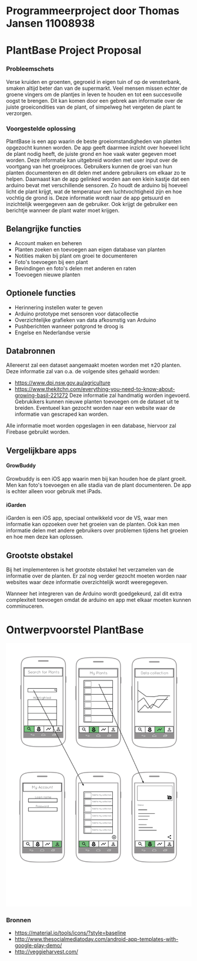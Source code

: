 # Programmeerproject door Thomas Jansen 11008938

# PlantBase Project Proposal

### Probleemschets
Verse kruiden en groenten, gegroeid in eigen tuin of op de vensterbank, smaken altijd beter dan van de supermarkt. Veel mensen missen echter de groene vingers om de plantjes in leven te houden en tot een succesvolle oogst te brengen. Dit kan komen door een gebrek aan informatie over de juiste groeicondities van de plant, of simpelweg het vergeten de plant te verzorgen.

### Voorgestelde oplossing
PlantBase is een app waarin de beste groeiomstandigheden van planten opgezocht kunnen worden. De app geeft daarmee inzicht over hoeveel licht de plant nodig heeft, de juiste grond en hoe vaak water gegeven moet worden. Deze informatie kan uitgebreid worden met user input over de voortgang van het groeiproces. Gebruikers kunnen de groei van hun planten documenteren en dit delen met andere gebruikers om elkaar zo te helpen. 
Daarnaast kan de app gelinked worden aan een klein kastje dat een arduino bevat met verschillende sensoren. Zo houdt de arduino bij hoeveel licht de plant krijgt, wat de temperatuur een luchtvochtigheid zijn en hoe vochtig de grond is. Deze informatie wordt naar de app getsuurd en inzichtelijk weergegeven aan de gebruiker. Ook krijgt de gebruiker een berichtje wanneer de plant water moet krijgen.

## Belangrijke functies
- Account maken en beheren 
- Planten zoeken en toevoegen aan eigen database van planten
- Notities maken bij plant om groei te documenteren
- Foto's toevoegen bij een plant
- Bevindingen en foto's delen met anderen en raten
- Toevoegen nieuwe planten

## Optionele functies
- Herinnering instellen water te geven
- Arduino prototype met sensoren voor datacollectie
- Overzichtelijke grafieken van data afkosmstig van Arduino
- Pushberichten wanneer potgrond te droog is
- Engelse en Nederlandse versie

## Databronnen
Allereerst zal een dataset aangemaakt moeten worden met ±20 planten. Deze informatie zal van o.a. de volgende sites gehaald worden:
- https://www.dpi.nsw.gov.au/agriculture
- https://www.thekitchn.com/everything-you-need-to-know-about-growing-basil-221272
Deze informatie zal handmatig worden ingevoerd. Gebrukikers kunnen nieuwe planten toevoegen om de dataset uit te breiden.
Eventueel kan gezocht worden naar een website waar de informatie van gescraped kan worden.

Alle informatie moet worden opgeslagen in een database, hiervoor zal Firebase gebruikt worden.

## Vergelijkbare apps
#### GrowBuddy
Growbuddy is een iOS app waarin men bij kan houden hoe de plant groeit. Men kan foto's toevoegen en alle stadia van de plant documenteren. De app is echter alleen voor gebruik met iPads.

#### iGarden
iGarden is een iOS app, speciaal ontwikkeld voor de VS, waar men informatie kan opzoeken over het groeien van de planten. Ook kan men informatie delen met andere gebruikers over problemen tijdens het groeien en hoe men deze kan oplossen. 

## Grootste obstakel
Bij het implementeren is het grootste obstakel het verzamelen van de informatie over de planten.
Er zal nog verder gezocht moeten worden naar websites waar deze informatie overzichtelijk wordt weeregegeven.


Wanneer het integreren van de Arduino wordt goedgekeurd, zal dit extra complexiteit toevoegen omdat de arduino en app met elkaar moeten kunnen comminuceren.


# Ontwerpvoorstel PlantBase
![Alt text](https://github.com/Thomas-Jansen/Programmeerproject/blob/master/doc/PlantBase_design.png)





### Bronnen
- https://material.io/tools/icons/?style=baseline
- http://www.thesocialmediatoday.com/android-app-templates-with-google-play-demo/
- http://veggieharvest.com/
